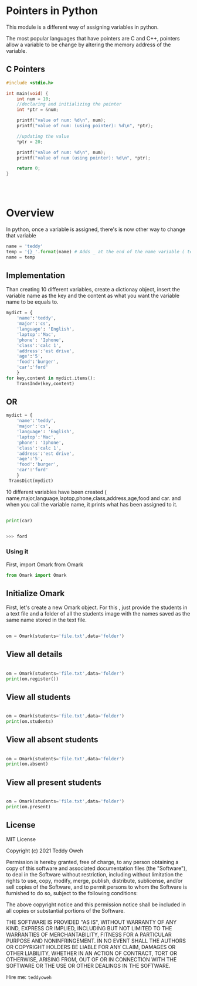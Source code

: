 # Pointers in Python
This module is a different way of assigning variables in python.

The most popular languages that have pointers are C and C++, pointers allow a variable to be change by altering the memory address of the variable.

## C Pointers 
```C
#include <stdio.h>

int main(void) {
	int num = 10;
	//declaring and initializing the pointer
	int *ptr = &num;

	printf("value of num: %d\n", num);
	printf("value of num: (using pointer): %d\n", *ptr);

	//updating the value
	*ptr = 20;

	printf("value of num: %d\n", num);
	printf("value of num (using pointer): %d\n", *ptr);

	return 0;
}


 

```

# Overview
In python, once a variable is assigned, there's is now other way to change that variable

```Python
name = 'teddy'
temp = '{}_'.format(name) # Adds _ at the end of the name variable ( teddy )
name = temp 
```



## Implementation

Than creating 10 different variables, create a dictionay object, insert the variable name as the key and the content as what you want the variable name to be equals to.

```Python
mydict = {
	'name':'teddy',
	'major':'cs',
	'language': 'English',
	'laptop':'Mac',
	'phone': 'Iphone',
	'class':'calc 1',
	'address':'est drive',
	'age':'5',
	'food':'burger',
	'car':'ford'
	}
for key,content in mydict.items():
	TransIndv(key,content)
```
## OR
```Python
mydict = {
	'name':'teddy',
	'major':'cs',
	'language': 'English',
	'laptop':'Mac',
	'phone': 'Iphone',
	'class':'calc 1',
	'address':'est drive',
	'age':'5',
	'food':'burger',
	'car':'ford'
	}
 TransDict(mydict)
```
10 different variables have been created ( name,major,language,laptop,phone,class,address,age,food and car.
and when you call the variable name, it prints what has been assigned to it.

```Python
 
print(car)

```
```sh
 
>>> ford

```
### Using it

First, import Omark from Omark

```Python
from Omark import Omark 
```

 
## Initialize Omark
First, let's create a new Omark object. For this , just provide the students in a text file and a folder of all the students image with the names saved as the same name stored in the text file.

```Python
 
om = Omark(students='file.txt',data='folder')

```
## View all details
 

```Python
 
om = Omark(students='file.txt',data='folder')
print(om.register())


```
## View all students
 

```Python
 
om = Omark(students='file.txt',data='folder')
print(om.students)


```
## View all absent students
 

```Python
 
om = Omark(students='file.txt',data='folder')
print(om.absent)


```

 ## View all present students
 

```Python
 
om = Omark(students='file.txt',data='folder')
print(om.present)


```



License
----

MIT License

Copyright (c) 2021 Teddy Oweh

Permission is hereby granted, free of charge, to any person obtaining a copy
of this software and associated documentation files (the "Software"), to deal
in the Software without restriction, including without limitation the rights
to use, copy, modify, merge, publish, distribute, sublicense, and/or sell
copies of the Software, and to permit persons to whom the Software is
furnished to do so, subject to the following conditions:

The above copyright notice and this permission notice shall be included in all
copies or substantial portions of the Software.

THE SOFTWARE IS PROVIDED "AS IS", WITHOUT WARRANTY OF ANY KIND, EXPRESS OR
IMPLIED, INCLUDING BUT NOT LIMITED TO THE WARRANTIES OF MERCHANTABILITY,
FITNESS FOR A PARTICULAR PURPOSE AND NONINFRINGEMENT. IN NO EVENT SHALL THE
AUTHORS OR COPYRIGHT HOLDERS BE LIABLE FOR ANY CLAIM, DAMAGES OR OTHER
LIABILITY, WHETHER IN AN ACTION OF CONTRACT, TORT OR OTHERWISE, ARISING FROM,
OUT OF OR IN CONNECTION WITH THE SOFTWARE OR THE USE OR OTHER DEALINGS IN THE
SOFTWARE.


Hire me: `teddyoweh`
